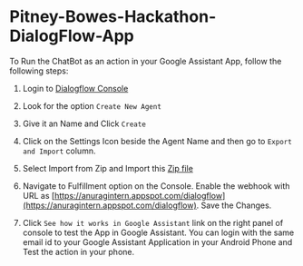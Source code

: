 # Pitney-Bowes-Hackathon-DialogFlow-App

To Run the ChatBot as an action in your Google Assistant App, follow the following steps:

1. Login to [Dialogflow Console](https://console.dialogflow.com/api-client/#/login)

2. Look for the option `Create New Agent`

3. Give it an Name and Click `Create`

4. Click on the Settings Icon beside the Agent Name and then go to `Export and Import` column.

5. Select Import from Zip and Import this [Zip file](https://github.com/anuragiiits/Pitney-Bowes-Hackathon-DialogFlow-App/blob/master/GoogleAssistantConsumerApp.zip)

6. Navigate to Fulfillment option on the Console. Enable the webhook with URL as [https://anuragintern.appspot.com/dialogflow](https://anuragintern.appspot.com/dialogflow). Save the Changes.

7. Click `See how it works in Google Assistant` link on the right panel of console to test the App in Google Assistant. You can login with the same email id to your Google Assistant Application in your Android Phone and Test the action in your phone.
